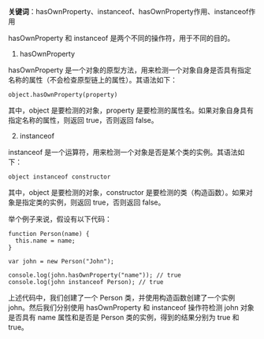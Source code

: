 **关键词**：hasOwnProperty、instanceof、hasOwnProperty作用、instanceof作用

hasOwnProperty 和 instanceof 是两个不同的操作符，用于不同的目的。

1. hasOwnProperty

hasOwnProperty 是一个对象的原型方法，用来检测一个对象自身是否具有指定名称的属性（不会检查原型链上的属性）。其语法如下：

```
object.hasOwnProperty(property)
```

其中，object 是要检测的对象，property 是要检测的属性名。如果对象自身具有指定名称的属性，则返回 true，否则返回 false。

2. instanceof

instanceof 是一个运算符，用来检测一个对象是否是某个类的实例。其语法如下：

```
object instanceof constructor
```

其中，object 是要检测的对象，constructor 是要检测的类（构造函数）。如果对象是指定类的实例，则返回 true，否则返回 false。

举个例子来说，假设有以下代码：

```
function Person(name) {
  this.name = name;
}

var john = new Person("John");

console.log(john.hasOwnProperty("name")); // true
console.log(john instanceof Person); // true
```

上述代码中，我们创建了一个 Person 类，并使用构造函数创建了一个实例 john。然后我们分别使用 hasOwnProperty 和 instanceof 操作符检测 john 对象是否具有 name 属性和是否是 Person 类的实例，得到的结果分别为 true 和 true。
